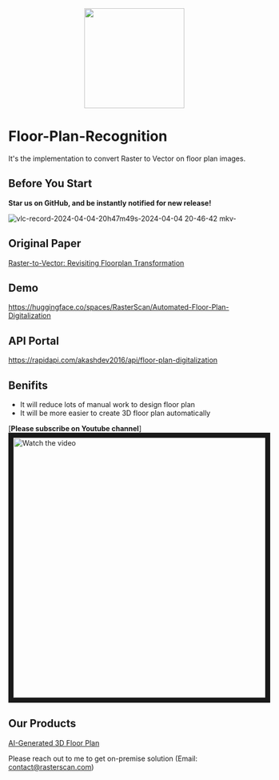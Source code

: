 <div align="center">
<img alt="" src="https://github.com/RasterScan/Floor-Plan-Digitalization/assets/100861353/9d11859f-ba5e-44cb-84d6-8067327b6ffe.png" width=200/>
</div>

# Floor-Plan-Recognition

It's the implementation to convert Raster to Vector on floor plan images.

## Before You Start
**Star us on GitHub, and be instantly notified for new release!**

![vlc-record-2024-04-04-20h47m49s-2024-04-04 20-46-42 mkv-](https://github.com/RasterScan/Floor-Plan-Recognition/assets/100861353/2ff494e2-12bb-4efb-8433-be096739037a)

## Original Paper
[Raster-to-Vector: Revisiting Floorplan Transformation](https://jiajunwu.com/papers/im2cad_iccv.pdf)

## Demo
https://huggingface.co/spaces/RasterScan/Automated-Floor-Plan-Digitalization

## API Portal
https://rapidapi.com/akashdev2016/api/floor-plan-digitalization

## Benifits
- It will reduce lots of manual work to design floor plan
- It will be more easier to create 3D floor plan automatically

[**Please subscribe on Youtube channel**]
<a href="http://www.youtube.com/watch?feature=player_embedded&v=UF0xeKG23W4" target="_blank">
 <img src="http://img.youtube.com/vi/UF0xeKG23W4/maxresdefault.jpg" alt="Watch the video" width="960" height="520" border="10" />
</a>

## Our Products
[AI-Generated 3D Floor Plan](https://github.com/RasterScan/Floor-Plan-3D-Creation)

Please reach out to me to get on-premise solution (Email: contact@rasterscan.com)



